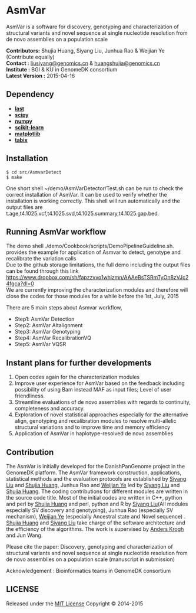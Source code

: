 AsmVar
==========


AsmVar is a software for discovery, genotyping and characterization of structural variants and novel sequence at single nucleotide resolution from de novo assemblies on a population scale

__Contributors:__ Shujia Huang, Siyang Liu, Junhua Rao & Weijian Ye (Contribute equally)  <br/>
__Contact              :__ liusiyang@genomics.cn & huangshujia@genomics.cn                <br/>
__Institute            :__ BGI & KU in GenomeDK consortium                 <br/>
__Latest Version         :__ 2015-04-16                                      <br/>


Dependency
---------------------------------------
* **[last](http://last.cbrc.jp/)**
* **[scipy](http://www.scipy.org/)**
* **[numpy](http://www.numpy.org/)**
* **[scikit-learn](http://scikit-learn.org/stable/)**
* **[matplotlib](http://matplotlib.org/)**
* **[tabix](http://sourceforge.net/projects/samtools/files/tabix/)**

Installation
---------------------------------------
	$ cd src/AsmvarDetect
	$ make

One short shell ~/demo/AsmVarDetector/Test.sh can be run to check the correct installation of AsmVar. It can be used to verify whether the installation is working correctly. This shell will run automatically and the output files are t.age,t4.1025.vcf,t4.1025.svd,t4.1025.summary,t4.1025.gap.bed.

Running AsmVar workflow
---------------------------------------
The demo shell  ./demo/Cookbook/scripts/DemoPipelineGuideline.sh. provides the example for application of Asmvar to detect, genotype and recalibrate the variation calls <br/>
Due to the github storage limitations, the full demo including the output files can be found through this link https://www.dropbox.com/sh/fapzzvvo1whizmn/AAAeBsTSRmTyOn8zVJc24fgca?dl=0 <br/>
We are currently improving the characterization modules and therefore will close the codes for those modules for a while before the 1st, July, 2015 <br/>

There are 5 main steps about Asmvar workflow, <br/>
- Step1: AsmVar Detection <br/>
- Step2: AsmVar Altalignment <br/>
- Step3: AsmVar Genotyping <br/>
- Step4: AsmVar RecalibrationVQ <br/>
- Step5: AsmVar VQSR <br/>


Instant plans for further developments    
---------------------------------------  
1. Open codes again for the characterization modules
2. Improve user experience for AsmVar based on the feedback including possibility of using Bam instead MAF as input files; Level of user friendliness.
3. Streamline evaluations of de novo assemblies with regards to continuity, completeness and accuracy. 
4. Exploration of novel statistical approaches especially for the alternative align, genotyping and recalibration modules to resolve multi-allelic structural variations and to improve time and memory efficiency
5. Application of AsmVar in haplotype-resolved de novo assemblies

Contribution
------------
The AsmVar is initially developed for the DanishPanGenome project in the GenomeDK platform. The AsmVar framework construction, applications, statistical methods and the evaluation protocols are established by [Siyang Liu](https://github.com/SiyangLiu) and [Shujia Huang](https://github.com/ShujiaHuang), Junhua Rao and [Weijian Ye](https://github.com/WeijianYe) led by [Siyang Liu](https://github.com/SiyangLiu) and [Shujia Huang](https://github.com/ShujiaHuang).  The coding contributions for different modules are written in the source code title. Most of the initial codes are written in C++, python and perl by [Shujia Huang](https://github.com/ShujiaHuang) and perl, python and R by [Siyang Liu](https://github.com/SiyangLiu)(All modules especially SV discovery and genotyping), Junhua Rao (especially SV mechanism), [Weijian Ye](https://github.com/WeijianYe) (especially Ancestral state and Novel sequence) . [Shujia Huang](https://github.com/ShujiaHuang) and [Siyang Liu](https://github.com/SiyangLiu) take charge of the software architecture and the efficiency of the algorithms. The work is supervised by [Anders Krogh](http://www.binf.ku.dk/staff/?pure=en/persons/8330) and Jun Wang.

Please cite the paper:  Discovery, genotyping and characterization of structural variants and novel sequence at single nucleotide resolution from de novo assemblies on a population scale (manuscript in submission)

Acknowledgement : Bioinformatics teams in GenomeDK consortium
## LICENSE 
Released under the [MIT License](http://opensource.org/licenses/MIT)
Copyright &copy; 2014-2015
